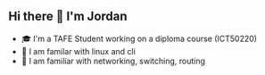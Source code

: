 ## Hi there 👋 I'm Jordan

- 🎓 I'm a TAFE Student working on a diploma course (ICT50220)
- 🐧 I am familar with linux and cli
- 🛜 I am familiar with networking, switching, routing
<link href="https://github.com/sethnine" rel="me" />
